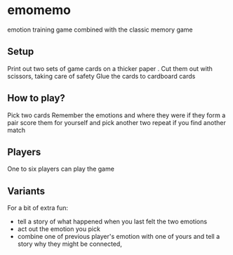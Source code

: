 # emomemo
emotion training game combined with the classic memory game

## Setup
Print out two sets of game cards on a thicker paper .
Cut them out with scissors, taking care of safety 
Glue the cards to cardboard cards

## How to play?

Pick two cards 
Remember the emotions and where they were
if they form a pair score them for yourself and pick another two
repeat if you find another match

## Players
One to six players can play the game

## Variants
For a bit of extra fun:
- tell a story of what happened when you last felt the two emotions
- act out the emotion you pick
- combine one of previous player's emotion with one of yours and tell a story why they might be connected, 
